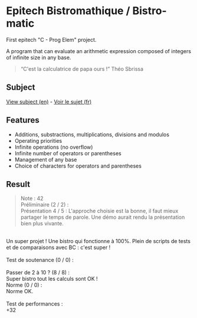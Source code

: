 Epitech Bistromathique / Bistro-matic
=====================================

First epitech "C - Prog Elem" project.

A program that can evaluate an arithmetic expression composed of integers of infinite size in any base.

> “C'est la calculatrice de papa ours !”
Théo Sbrissa

## Subject
[View subject (en)](http://dl.nathan.poirier.io/public/epitech/projects/B1/Bistromathique/bistro-en_2014.pdf) - [Voir le sujet (fr)](http://dl.nathan.poirier.io/public/epitech/projects/B1/Bistromathique/bistromathique_2014.pdf)

## Features
* Additions, substractions, multiplications, divisions and modulos
* Operating priorities
* Infinite operations (no overflow)
* Infinite number of operators or parentheses
* Management of any base
* Choice of characters for operators and parentheses

## Result
> Note : 42<br>
Préliminaire (2 / 2) :<br>
Présentation 4 / 5 : L'approche choisie est la bonne, il faut mieux partager le temps de parole. Une démo aurait rendu la présentation bien plus vivante.<br>
<br>
Un super projet ! Une bistro qui fonctionne à 100%. Plein de scripts de tests et de comparaisons avec BC : c'est super !<br>
<br>
Test de soutenance (0 / 0) :<br>
<br>
Passer de 2 à 10 ? (8 / 8) :<br>
Super bistro tout les calculs sont OK !<br>
Norme (0 / 0) :<br>
Norme OK.<br>
<br>
Test de performances :<br>
+32
